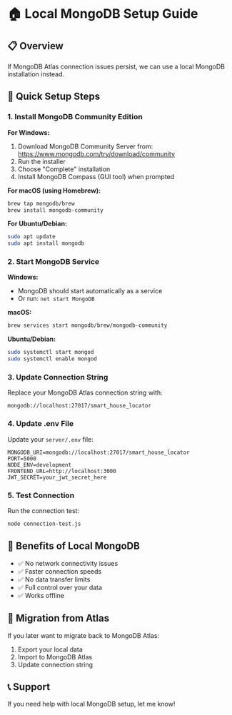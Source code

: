 # 🏠 Local MongoDB Setup Guide

## 📋 Overview
If MongoDB Atlas connection issues persist, we can use a local MongoDB installation instead.

## 🚀 Quick Setup Steps

### 1. Install MongoDB Community Edition

**For Windows:**
1. Download MongoDB Community Server from: https://www.mongodb.com/try/download/community
2. Run the installer
3. Choose "Complete" installation
4. Install MongoDB Compass (GUI tool) when prompted

**For macOS (using Homebrew):**
```bash
brew tap mongodb/brew
brew install mongodb-community
```

**For Ubuntu/Debian:**
```bash
sudo apt update
sudo apt install mongodb
```

### 2. Start MongoDB Service

**Windows:**
- MongoDB should start automatically as a service
- Or run: `net start MongoDB`

**macOS:**
```bash
brew services start mongodb/brew/mongodb-community
```

**Ubuntu/Debian:**
```bash
sudo systemctl start mongod
sudo systemctl enable mongod
```

### 3. Update Connection String

Replace your MongoDB Atlas connection string with:
```
mongodb://localhost:27017/smart_house_locator
```

### 4. Update .env File

Update your `server/.env` file:
```env
MONGODB_URI=mongodb://localhost:27017/smart_house_locator
PORT=5000
NODE_ENV=development
FRONTEND_URL=http://localhost:3000
JWT_SECRET=your_jwt_secret_here
```

### 5. Test Connection

Run the connection test:
```bash
node connection-test.js
```

## 🎉 Benefits of Local MongoDB

- ✅ No network connectivity issues
- ✅ Faster connection speeds
- ✅ No data transfer limits
- ✅ Full control over your data
- ✅ Works offline

## 🔄 Migration from Atlas

If you later want to migrate back to MongoDB Atlas:
1. Export your local data
2. Import to MongoDB Atlas
3. Update connection string

## 📞 Support

If you need help with local MongoDB setup, let me know!
